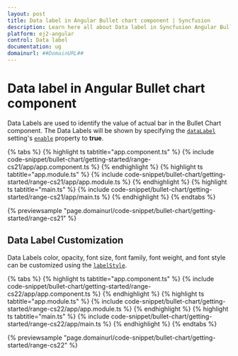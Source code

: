 ```yaml
---
layout: post
title: Data label in Angular Bullet chart component | Syncfusion
description: Learn here all about Data label in Syncfusion Angular Bullet chart component of Syncfusion Essential JS 2 and more.
platform: ej2-angular
control: Data label 
documentation: ug
domainurl: ##DomainURL##
---
```

<!-- markdownlint-disable MD036 -->

# Data label in Angular Bullet chart component

Data Labels are used to identify the value of actual bar in the Bullet Chart component. The Data Labels will be shown by specifying the [`dataLabel`](https://ej2.syncfusion.com/angular/documentation/api/bullet-chart/#datalabel) setting's [`enable`](https://ej2.syncfusion.com/angular/documentation/api/bullet-chart/bulletDataLabelModel/#enable) property to **true**.

{% tabs %}
{% highlight ts tabtitle="app.component.ts" %}
{% include code-snippet/bullet-chart/getting-started/range-cs21/app/app.component.ts %}
{% endhighlight %}
{% highlight ts tabtitle="app.module.ts" %}
{% include code-snippet/bullet-chart/getting-started/range-cs21/app/app.module.ts %}
{% endhighlight %}
{% highlight ts tabtitle="main.ts" %}
{% include code-snippet/bullet-chart/getting-started/range-cs21/app/main.ts %}
{% endhighlight %}
{% endtabs %}
  
{% previewsample "page.domainurl/code-snippet/bullet-chart/getting-started/range-cs21" %}

## Data Label Customization

Data Labels color, opacity, font size, font family, font weight, and font style can be customized using the [`labelStyle`](https://ej2.syncfusion.com/angular/documentation/api/bullet-chart/bulletDataLabelModel/#labelstyle).

{% tabs %}
{% highlight ts tabtitle="app.component.ts" %}
{% include code-snippet/bullet-chart/getting-started/range-cs22/app/app.component.ts %}
{% endhighlight %}
{% highlight ts tabtitle="app.module.ts" %}
{% include code-snippet/bullet-chart/getting-started/range-cs22/app/app.module.ts %}
{% endhighlight %}
{% highlight ts tabtitle="main.ts" %}
{% include code-snippet/bullet-chart/getting-started/range-cs22/app/main.ts %}
{% endhighlight %}
{% endtabs %}
  
{% previewsample "page.domainurl/code-snippet/bullet-chart/getting-started/range-cs22" %}